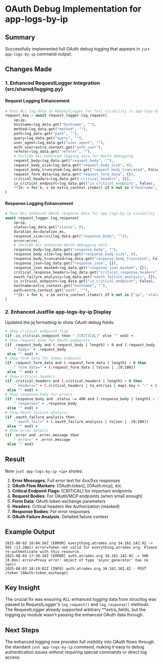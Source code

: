 # OAuth Debug Implementation for app-logs-by-ip

## Summary

Successfully implemented full OAuth debug logging that appears in `just app-logs-by-ip` command output.

## Changes Made

### 1. Enhanced RequestLogger Integration (src/shared/logging.py)

#### Request Logging Enhancement
```python
# Pass ALL log_data to RequestLogger for full visibility in app-logs-by-ip
request_key = await request_logger.log_request(
    ip=ip,
    hostname=log_data.get("hostname", ""),
    method=log_data.get("method", ""),
    path=log_data.get("path", ""),
    query=log_data.get("query", ""),
    user_agent=log_data.get("user_agent", ""),
    auth_user=extra_context.get("auth_user"),
    referer=log_data.get("referer", ""),
    # Include ALL enhanced logging data for OAuth debugging
    request_body=log_data.get("request_body", ""),
    request_body_size=log_data.get("request_body_size", 0),
    request_body_truncated=log_data.get("request_body_truncated", False),
    request_form_data=log_data.get("request_form_data", {}),
    critical_headers=log_data.get("critical_headers", {}),
    is_critical_endpoint=log_data.get("is_critical_endpoint", False),
    **{k: v for k, v in extra_context.items() if k not in ["hostname", "auth_user"]}
)
```

#### Response Logging Enhancement
```python
# Pass ALL enhanced OAuth response data for app-logs-by-ip visibility
await request_logger.log_response(
    ip=ip,
    status=log_data.get("status", 0),
    duration_ms=duration_ms,
    response_size=len(log_data.get("response_body", "")),
    error=error,
    # Include ALL enhanced OAuth debugging data
    response_body=log_data.get("response_body", ""),
    response_body_size=log_data.get("response_body_size", 0),
    response_body_truncated=log_data.get("response_body_truncated", False),
    response_json=log_data.get("response_json", {}),
    response_json_masked=log_data.get("response_json_masked", {}),
    critical_response_headers=log_data.get("critical_response_headers", {}),
    oauth_failure_analysis=log_data.get("oauth_failure_analysis", {}),
    is_critical_endpoint=log_data.get("is_critical_endpoint", False),
    hostname=extra_context.get("hostname", ""),
    path=extra_context.get("path", ""),
    **{k: v for k, v in extra_context.items() if k not in ["ip", "status", "hostname", "path"]}
)
```

### 2. Enhanced Justfile app-logs-by-ip Display

Updated the jq formatting to show OAuth debug fields:

```bash
# Show critical endpoint flag
(if .is_critical_endpoint then " [CRITICAL]" else "" end) +
# Show request body for OAuth endpoints
(if .request_body and (.request_body | length) > 0 and (.request_body | length) < 200 then 
    " body=" + .request_body 
 else "" end) +
# Show form data for token endpoint
(if .request_form_data and (.request_form_data | length) > 0 then 
    " form_data=" + (.request_form_data | tojson | .[0:100])
 else "" end) +
# Show critical headers
(if .critical_headers and (.critical_headers | length) > 0 then
    " headers=" + (.critical_headers | to_entries | map(.key + ":" + (.value | .[0:20])) | join(","))
 else "" end) +
# Show response body for errors
(if .response_body and .status >= 400 and (.response_body | length) < 300 then 
    " response=" + .response_body 
 else "" end) +
# Show OAuth failure analysis
(if .oauth_failure_analysis then 
    " oauth_fail=" + (.oauth_failure_analysis | tojson | .[0:100])
 else "" end) +
# Show error details
(if .error and .error.message then 
    " error=" + .error.message
 else "" end)
```

## Result

Now `just app-logs-by-ip <ip>` shows:

1. **Error Messages**: Full error text for 4xx/5xx responses
2. **OAuth Flow Markers**: [OAuth:token], [OAuth:mcp], etc.
3. **Critical Endpoint Flags**: [CRITICAL] for important endpoints
4. **Request Bodies**: For OAuth/MCP endpoints (when small enough)
5. **Form Data**: OAuth token exchange parameters
6. **Headers**: Critical headers like Authorization (masked)
7. **Response Bodies**: For error responses
8. **OAuth Failure Analysis**: Detailed failure context

## Example Output

```
2025-08-03 18:04:56Z [ERROR] everything.atradev.org 34.162.142.92 -> 503 (13.28ms) error=Token not valid for everything.atradev.org. Please re-authenticate with this resource.
2025-08-03 17:38:18Z [ERROR] auth.atradev.org 34.162.142.92 -> 500 (8.0ms) error=Proxy error: object of type 'async_generator' has no len()
2025-08-03 18:19:02Z [INFO] auth.atradev.org 34.162.102.82 - POST /token [OAuth:token_exchange]
```

## Key Insight

The crucial fix was ensuring ALL enhanced logging data from structlog was passed to RequestLogger's `log_request()` and `log_response()` methods. The RequestLogger already supported arbitrary **extra_fields, but the logging.py module wasn't passing the enhanced OAuth data through.

## Next Steps

The enhanced logging now provides full visibility into OAuth flows through the standard `just app-logs-by-ip` command, making it easy to debug authentication issues without requiring special commands or direct log access.